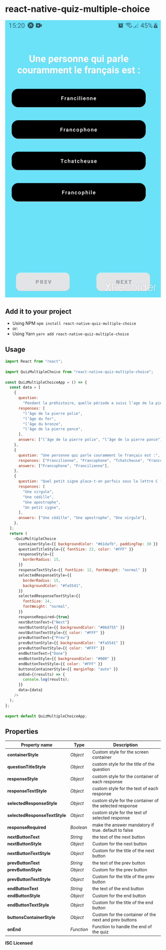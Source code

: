 # react-native-quiz-multiple-choice

![Single select](https://raw.githubusercontent.com/VolkenoMakers/react-native-quiz-multiple-choice/main/demo.gif)

## Add it to your project

- Using NPM
  `npm install react-native-quiz-multiple-choice`
- or:
- Using Yarn
  `yarn add react-native-quiz-multiple-choice`

## Usage

```javascript
import React from "react";

import QuizMultipleChoice from "react-native-quiz-multiple-choice";

const QuizMultipleChoiceApp = () => {
  const data = [
    {
      question:
        "Pendant la préhistoire, quelle période a suivi l’age de la pierre taillée ?",
      responses: [
        "l’âge de la pierre polie",
        "l’âge du fer",
        "l’âge du bronze",
        "l’âge de la pierre ponce",
      ],
      answers: ["l’âge de la pierre polie", "l’âge de la pierre ponce"],
    },
    {
      question: "Une personne qui parle couramment le français est :",
      responses: ["Francilienne", "Francophone", "Tchatcheuse", "Francophile"],
      answers: ["Francophone", "Francilienne"],
    },
    {
      question: "Quel petit signe place-t-on parfois sous la lettre C ?",
      responses: [
        "Une virgule",
        "Une cédille",
        "Une apostrophe",
        "Un petit cygne",
      ],
      answers: ["Une cédille", "Une apostrophe", "Une virgule"],
    },
  ];
  return (
    <QuizMultipleChoice
      containerStyle={{ backgroundColor: "#61dafb", paddingTop: 30 }}
      questionTitleStyle={{ fontSize: 22, color: "#FFF" }}
      responseStyle={{
        borderRadius: 15,
      }}
      responseTextStyle={{ fontSize: 12, fontWeight: "normal" }}
      selectedResponseStyle={{
        borderRadius: 15,
        backgroundColor: "#fa5541",
      }}
      selectedResponseTextStyle={{
        fontSize: 14,
        fontWeight: "normal",
      }}
      responseRequired={true}
      nextButtonText={"Next"}
      nextButtonStyle={{ backgroundColor: "#06d755" }}
      nextButtonTextStyle={{ color: "#FFF" }}
      prevButtonText={"Prev"}
      prevButtonStyle={{ backgroundColor: "#fa5541" }}
      prevButtonTextStyle={{ color: "#FFF" }}
      endButtonText={"Done"}
      endButtonStyle={{ backgroundColor: "#000" }}
      endButtonTextStyle={{ color: "#FFF" }}
      buttonsContainerStyle={{ marginTop: "auto" }}
      onEnd={(results) => {
        console.log(results);
      }}
      data={data}
    />
  );
};

export default QuizMultipleChoiceApp;
```

## Properties

| Property name                 | Type       | Description                                             |
| ----------------------------- | ---------- | ------------------------------------------------------- |
| **containerStyle**            | _Object_   | Custom style for the screen container                   |
| **questionTitleStyle**        | _Object_   | custom style for the title of the question              |
| **responseStyle**             | _Object_   | custom style for the container of each response         |
| **responseTextStyle**         | _Object_   | custom style for the text of each response              |
| **selectedResponseStyle**     | _Object_   | custom style for the container of the selected response |
| **selectedResponseTextStyle** | _Object_   | custom style for the text of selected response          |
| **responseRequired**          | _Boolean_  | make the answer mandatory if true. default to false     |
| **nextButtonText**            | _String_   | the text of the next button                             |
| **nextButtonStyle**           | _Object_   | Custom for the next button                              |
| **nextButtonTextStyle**       | _Object_   | Custom for the title of the next button                 |
| **prevButtonText**            | _String_   | the text of the prev button                             |
| **prevButtonStyle**           | _Object_   | Custom for the prev button                              |
| **prevButtonTextStyle**       | _Object_   | Custom for the title of the prev button                 |
| **endButtonText**             | _String_   | the text of the end button                              |
| **endButtonStyle**            | _Object_   | Custom for the end button                               |
| **endButtonTextStyle**        | _Object_   | Custom for the title of the end button                  |
| **buttonsContainerStyle**     | _Object_   | Custom for the container of the next and prev buttons   |
| **onEnd**                     | _Function_ | Function to handle the end of the quiz                  |

**ISC Licensed**
